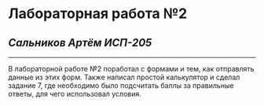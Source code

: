 # Лабораторная работа №2
## ___Сальников Артём ИСП-205___
***
В лабораторной работе №2 поработал с формами и тем, как отправлять данные из этих форм. Также написал простой калькулятор и сделал задание 7, где необходимо было подсчитать баллы за правильные ответы, для чего использовал условия.
